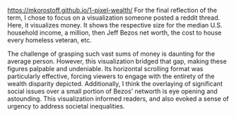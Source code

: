 https://mkorostoff.github.io/1-pixel-wealth/
For the final reflection of the term, I chose to focus on a visualization someone posted a reddit thread. Here, it visualizes money. It shows the respective size for the median U.S. household income, a million, then Jeff Bezos net worth, the cost to house every homeless veteran, etc. 

The challenge of grasping such vast sums of money is daunting for the average person. However, this visualization bridged that gap, making these figures palpable and undeniable. Its horizontal scrolling format was particularly effective, forcing viewers to engage with the entirety of the wealth disparity depicted. Additionally, I think the overlaying of significant social issues over a small portion of Bezos’ networth is eye opening and astounding. This visualization informed readers, and also evoked a sense of urgency to address societal inequalities.
